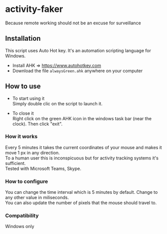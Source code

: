 # activity-faker
Because remote working should not be an excuse for surveillance  


## Installation

This script uses Auto Hot key. It's an automation scripting language for Windows.  

* Install AHK => https://www.autohotkey.com
* Download the file `alwaysGreen.ahk` anywhere on your computer

## How to use

* To start using it  
Simply double clic on the script to launch it.  

* To close it  
Right click on the green AHK icon in the windows task bar (near the clock). Then click "exit".  

### How it works

Every 5 minutes it takes the current coordinates of your mouse and makes it move 1 px in any direction.  
To a human user this is inconspicuous but for activity tracking systems it's sufficient.  
Tested with Microsoft Teams, Skype.  

### How to configure

You can change the time interval which is 5 minutes by default. Change to any other value in miliseconds.  
You can also update the number of pixels that the mouse should travel to.  

### Compatibility

Windows only